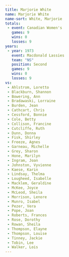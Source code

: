 ```yaml
---
title: Marjorie White
name: Marjorie White
name-sort: White, Marjorie
totals:
 - event: Canadian Women's
   games: 9
   wins: 0
   losses: 9
years:
 - year: 1973
   event: Macdonald Lassies
   team: "NS"
   position: Second
   games: 9
   wins: 0
   losses: 9
vs:
 - Ahlstrom, Loretto
 - Blackburn, Shannon
 - Bowering, Ann
 - Bradawaski, Lorraine
 - Burden, Jean
 - Cathcart, Chris
 - Cessford, Bonnie
 - Cole, Betty
 - Collison, Francine
 - Cutcliffe, Ruth
 - Dunn, Donna
 - Fisk, Shirley
 - Freeze, Agnes
 - Garneau, Michelle
 - Grey, Sharon
 - Hone, Marilyn
 - Ingram, Joan
 - Johnston, Vyvienne
 - Kaese, Karin
 - Lindsay, Thelma
 - Lougheed, Isabelle
 - Macklem, Geraldine
 - McKee, Joyce
 - McLeod, Sheila
 - Morrison, Lenore
 - Munro, Isabel
 - Pezer, Vera
 - Pope, Joan
 - Roberts, Frances
 - Rose, Dorothy
 - Rowan, Sheila
 - Thompson, Elayne
 - Thompson, Louise
 - Tinney, Jackie
 - Tobin, Lee
 - Walker, Lois
---
```

